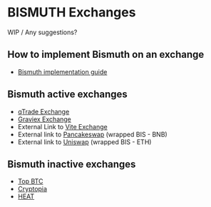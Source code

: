 # BISMUTH Exchanges

WIP / Any suggestions?

## How to implement Bismuth on an exchange

- [Bismuth implementation guide](https://github.com/bismuthfoundation/Bismuth-FAQ/blob/master/Exchanges/How_to_Implement.md)


## Bismuth active exchanges

- [qTrade Exchange](https://github.com/bismuthfoundation/Bismuth-FAQ/blob/master/Exchanges/qtrade/qTrade.io.MD)
- [Graviex Exchange](https://github.com/bismuthfoundation/Bismuth-FAQ/blob/master/Exchanges/graviex/graviex.com.MD)
- External Link to [Vite Exchange](https://x.vite.net/trade?symbol=BIS-000_BTC-000&category=BTC)
- External link to [Pancakeswap](https://www.dextools.io/app/bsc/pair-explorer/0x731b8244f818fd488d9dc516edd976a96459ae59) (wrapped BIS - BNB)
- External link to [Uniswap](https://www.dextools.io/app/ether/pair-explorer/0xf4f82f8d84c529987201609cecee8ab136a50c8c) (wrapped BIS - ETH)


## Bismuth inactive exchanges

- [Top BTC](https://github.com/bismuthfoundation/Bismuth-FAQ/blob/master/Exchanges/topbtc/TOP_BTC.MD)
- [Cryptopia](https://github.com/bismuthfoundation/Bismuth-FAQ/blob/master/Exchanges/cryptopia/Cryptopia.MD)
- [HEAT](https://github.com/bismuthfoundation/Bismuth-FAQ/blob/master/Exchanges/heat/HEAT.MD)
